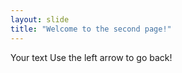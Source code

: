 ```yaml
---
layout: slide
title: "Welcome to the second page!"
---
```

Your text
Use the left arrow to go back!
